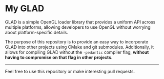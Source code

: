 # My GLAD
GLAD is a simple OpenGL loader library that provides a uniform API across multiple platforms, allowing developers to use OpenGL without worrying about platform-specific details.

The purpose of this repository is to provide an easy way to incorporate GLAD into other projects using CMake and git submodules. 
Additionally, it allows for compiling GLAD without the `-pedantic` compiler flag, **without having to compromise on that flag in other projects**.

---
Feel free to use this repository or make interesting pull requests.
